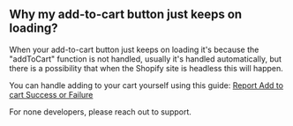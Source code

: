 ## Why my add-to-cart button just keeps on loading?

When your add-to-cart button just keeps on loading it's because the "addToCart" function is not handled, usually it's handled automatically, but there is a possibility that when the Shopify site is headless this will happen.

You can handle adding to your cart yourself using this guide: [Report Add to cart Success or Failure](https://developers.gotolstoy.com/javascript-sdk/subscriptions#report-add-to-cart-success-or-failure)

For none developers, please reach out to support.
